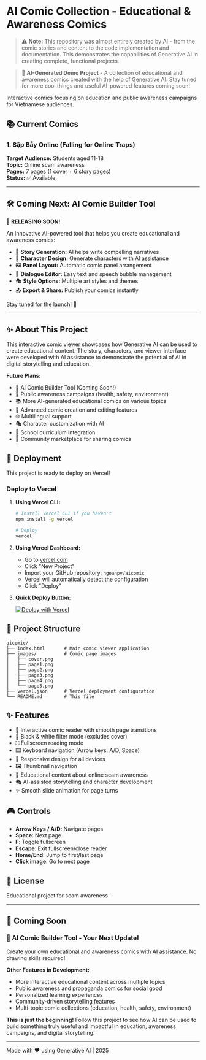 # AI Comic Collection - Educational & Awareness Comics

> ⚠️ **Note:** This repository was almost entirely created by AI - from the comic stories and content to the code implementation and documentation. This demonstrates the capabilities of Generative AI in creating complete, functional projects.

> 🤖 **AI-Generated Demo Project** - A collection of educational and awareness comics created with the help of Generative AI. Stay tuned for more cool things and useful AI-powered features coming soon!


Interactive comics focusing on education and public awareness campaigns for Vietnamese audiences.

## 📚 Current Comics

### 1. Sập Bẫy Online (Falling for Online Traps)
**Target Audience:** Students aged 11-18  
**Topic:** Online scam awareness  
**Pages:** 7 pages (1 cover + 6 story pages)  
**Status:** ✅ Available

---

## 🛠️ Coming Next: AI Comic Builder Tool

**🚀 RELEASING SOON!**

An innovative AI-powered tool that helps you create educational and awareness comics:
- 📝 **Story Generation:** AI helps write compelling narratives
- 🎨 **Character Design:** Generate characters with AI assistance
- 🖼️ **Panel Layout:** Automatic comic panel arrangement
- 💬 **Dialogue Editor:** Easy text and speech bubble management
- 🎭 **Style Options:** Multiple art styles and themes
- 📤 **Export & Share:** Publish your comics instantly

Stay tuned for the launch! 🎉

---

## ✨ About This Project

This interactive comic viewer showcases how Generative AI can be used to create educational content. The story, characters, and viewer interface were developed with AI assistance to demonstrate the potential of AI in digital storytelling and education.

**Future Plans:**
- 🚀 AI Comic Builder Tool (Coming Soon!)
- 📢 Public awareness campaigns (health, safety, environment)
- 📚 More AI-generated educational comics on various topics
- 🎨 Advanced comic creation and editing features
- 🌐 Multilingual support
- 🎭 Character customization with AI
- 🏫 School curriculum integration
- 👥 Community marketplace for sharing comics

## 🚀 Deployment

This project is ready to deploy on Vercel!

### Deploy to Vercel

1. **Using Vercel CLI:**
   ```bash
   # Install Vercel CLI if you haven't
   npm install -g vercel
   
   # Deploy
   vercel
   ```

2. **Using Vercel Dashboard:**
   - Go to [vercel.com](https://vercel.com)
   - Click "New Project"
   - Import your GitHub repository: `ngoanpv/aicomic`
   - Vercel will automatically detect the configuration
   - Click "Deploy"

3. **Quick Deploy Button:**
   
   [![Deploy with Vercel](https://vercel.com/button)](https://vercel.com/new/clone?repository-url=https://github.com/ngoanpv/aicomic)

## 📁 Project Structure

```
aicomic/
├── index.html       # Main comic viewer application
├── images/          # Comic page images
│   ├── cover.png
│   ├── page1.png
│   ├── page2.png
│   ├── page3.png
│   ├── page4.png
│   └── page5.png
├── vercel.json      # Vercel deployment configuration
└── README.md        # This file
```

## ✨ Features

- 📖 Interactive comic reader with smooth page transitions
- 🎨 Black & white filter mode (excludes cover)
- ⛶ Fullscreen reading mode
- ⌨️ Keyboard navigation (Arrow keys, A/D, Space)
- 📱 Responsive design for all devices
- 🖼️ Thumbnail navigation
- 🎯 Educational content about online scam awareness
- 🎭 AI-assisted storytelling and character development
- ✨ Smooth slide animation for page turns

## 🎮 Controls

- **Arrow Keys / A/D**: Navigate pages
- **Space**: Next page
- **F**: Toggle fullscreen
- **Escape**: Exit fullscreen/close reader
- **Home/End**: Jump to first/last page
- **Click image**: Go to next page

## 📄 License

Educational project for scam awareness.

---

## 🔮 Coming Soon

### 🎨 AI Comic Builder Tool - Your Next Update!
Create your own educational and awareness comics with AI assistance. No drawing skills required!

**Other Features in Development:**
- More interactive educational content across multiple topics
- Public awareness and propaganda comics for social good
- Personalized learning experiences
- Community-driven storytelling features
- Multi-topic comic collections (education, health, safety, environment)

**This is just the beginning!** Follow this project to see how AI can be used to build something truly useful and impactful in education, awareness campaigns, and digital storytelling.

---

Made with ❤️ using Generative AI | 2025
